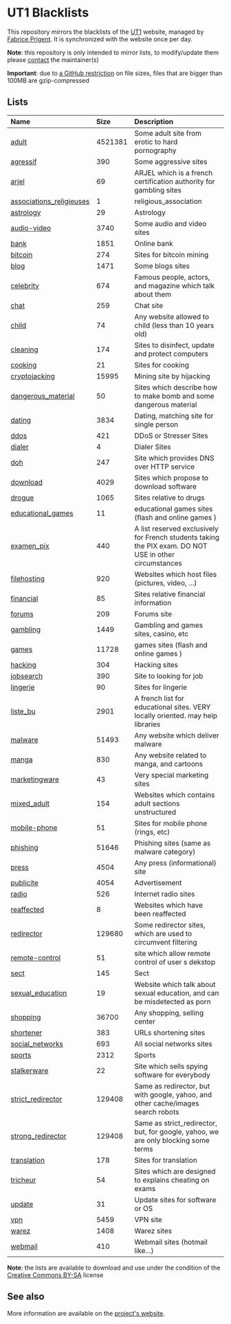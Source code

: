 # UT1 Blacklists
This repository mirrors the blacklists of the [UT1](http://www.ut-capitole.fr) website, managed by [Fabrice Prigent](http://www.ut-capitole.fr/m-fabrice-prigent--15063.kjsp?RH=1319195296040). It is synchronized with the website once per day.

__Note__: this repository is only intended to mirror lists, to modify/update them please [contact](#see-also) the maintainer(s)

__Important__: due to [a GitHub restriction](https://docs.github.com/en/repositories/working-with-files/managing-large-files/about-large-files-on-github#file-size-limits) on file sizes, files that are bigger than 100MB are gzip-compressed

## Lists
| Name | Size | Description |
|:-----|:-----|:------------|
| [adult](blacklists/adult) | 4521381 | Some adult site from erotic to hard pornography |
| [agressif](blacklists/agressif) | 390 | Some aggressive sites |
| [arjel](blacklists/arjel) | 69 | ARJEL which is a french certification authority for gambling sites |
| [associations_religieuses](blacklists/associations_religieuses) | 1 | religious_association |
| [astrology](blacklists/astrology) | 29 | Astrology |
| [audio-video](blacklists/audio-video) | 3740 | Some audio and video sites |
| [bank](blacklists/bank) | 1851 | Online bank |
| [bitcoin](blacklists/bitcoin) | 274 | Sites for bitcoin mining |
| [blog](blacklists/blog) | 1471 | Some blogs sites |
| [celebrity](blacklists/celebrity) | 674 | Famous people, actors, and magazine which talk about them |
| [chat](blacklists/chat) | 259 | Chat site |
| [child](blacklists/child) | 74 | Any website allowed to child (less than 10 years old) |
| [cleaning](blacklists/cleaning) | 174 | Sites to disinfect, update and protect computers |
| [cooking](blacklists/cooking) | 21 | Sites for cooking |
| [cryptojacking](blacklists/cryptojacking) | 15995 | Mining site by hijacking |
| [dangerous_material](blacklists/dangerous_material) | 50 | Sites which describe how to make bomb and some dangerous material |
| [dating](blacklists/dating) | 3834 | Dating, matching site for single person |
| [ddos](blacklists/ddos) | 421 | DDoS or Stresser Sites |
| [dialer](blacklists/dialer) | 4 | Dialer Sites |
| [doh](blacklists/doh) | 247 | Site which provides DNS over HTTP service |
| [download](blacklists/download) | 4029 | Sites which propose to download software |
| [drogue](blacklists/drogue) | 1065 | Sites relative to drugs |
| [educational_games](blacklists/educational_games) | 11 | educational games sites (flash and online games ) |
| [examen_pix](blacklists/examen_pix) | 440 | A list reserved exclusively for French students taking the PIX exam. DO NOT USE in other circumstances |
| [filehosting](blacklists/filehosting) | 920 | Websites which host files (pictures, video, ...) |
| [financial](blacklists/financial) | 85 | Sites relative financial information |
| [forums](blacklists/forums) | 209 | Forums site |
| [gambling](blacklists/gambling) | 1449 | Gambling and games sites, casino, etc |
| [games](blacklists/games) | 11728 | games sites (flash and online games ) |
| [hacking](blacklists/hacking) | 304 | Hacking sites |
| [jobsearch](blacklists/jobsearch) | 390 | Site to looking for job |
| [lingerie](blacklists/lingerie) | 90 | Sites for lingerie |
| [liste_bu](blacklists/liste_bu) | 2901 | A french list for educational sites. VERY locally oriented. may help libraries |
| [malware](blacklists/malware) | 51493 | Any website which deliver malware |
| [manga](blacklists/manga) | 830 | Any website related to manga, and cartoons |
| [marketingware](blacklists/marketingware) | 43 | Very special marketing sites |
| [mixed_adult](blacklists/mixed_adult) | 154 | Websites which contains adult sections unstructured |
| [mobile-phone](blacklists/mobile-phone) | 51 | Sites for mobile phone (rings, etc) |
| [phishing](blacklists/phishing) | 51646 | Phishing sites (same as malware category) |
| [press](blacklists/press) | 4504 | Any press (informational) site |
| [publicite](blacklists/publicite) | 4054 | Advertisement |
| [radio](blacklists/radio) | 526 | Internet radio sites |
| [reaffected](blacklists/reaffected) | 8 | Websites which have been reaffected |
| [redirector](blacklists/redirector) | 129680 | Some redirector sites, which are used to circumvent filtering |
| [remote-control](blacklists/remote-control) | 51 | site which allow remote control of user s dekstop |
| [sect](blacklists/sect) | 145 | Sect |
| [sexual_education](blacklists/sexual_education) | 19 | Website which talk about sexual education, and can be misdetected as porn |
| [shopping](blacklists/shopping) | 36700 | Any shopping, selling center |
| [shortener](blacklists/shortener) | 383 | URLs shortening sites |
| [social_networks](blacklists/social_networks) | 693 | All social networks sites |
| [sports](blacklists/sports) | 2312 | Sports |
| [stalkerware](blacklists/stalkerware) | 22 | Site which sells spying software for everybody |
| [strict_redirector](blacklists/strict_redirector) | 129408 | Same as redirector, but with google, yahoo, and other cache/images search robots |
| [strong_redirector](blacklists/strong_redirector) | 129408 | Same as strict_redirector, but, for google, yahoo, we are only blocking some terms |
| [translation](blacklists/translation) | 178 | Sites for translation |
| [tricheur](blacklists/tricheur) | 54 | Sites which are designed to explains cheating on exams |
| [update](blacklists/update) | 31 | Update sites for software or OS |
| [vpn](blacklists/vpn) | 5459 | VPN site |
| [warez](blacklists/warez) | 1408 | Warez sites |
| [webmail](blacklists/webmail) | 410 | Webmail sites (hotmail like...) |

__Note__: the lists are available to download and use under the condition of the [Creative Commons BY-SA](https://creativecommons.org/licenses/by-sa/4.0/)  license

## See also
More information are available on the [project's website](http://dsi.ut-capitole.fr/blacklists/index_en.php).
